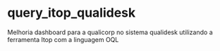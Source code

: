 # query_itop_qualidesk
Melhoria dashboard para a qualicorp no sistema qualidesk utilizando a ferramenta Itop com a linguagem OQL
